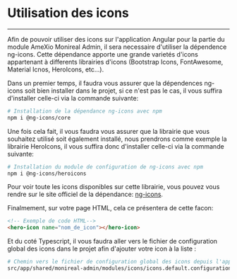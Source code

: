 # Utilisation des icons

---
Afin de pouvoir utiliser des icons sur l'application Angular pour la partie du module AmeXio Monireal Admin, il sera
necessaire d'utiliser la dépendence ng-icons. Cette dépendance apporte une grande varietés d'icons appartenant à differents librairies d'icons (Bootstrap Icons,
FontAwesome, Material Icnos, HeroIcons, etc...).

Dans un premier temps, il faudra vous assurer que la dépendences ng-icons soit bien installer dans le projet, si ce
n'est pas le cas, il vous suffira d'installer celle-ci via la commande suivante:

```bash
# Installation de la dépendance ng-icons avec npm
npm i @ng-icons/core
```

Une fois cela fait, il vous faudra vous assurer que la librairie que vous souhaitez utilisé soit également installé,
nous prendrons comme exemple la librairie HeroIcons, il vous suffira donc d'installer celle-ci via la commande suivante:

```bash
# Installation du module de configuration de ng-icons avec npm
npm i @ng-icons/heroicons
```

Pour voir toute les icons disponibles sur cette librairie, vous pouvez vous rendre sur le site officiel de la
dépendance: [ng-icons](https://ng-icons.github.io/ng-icons/#/browse-icons).

Finalmement, sur votre page HTML, cela ce présentera de cette facon:

```html
<!-- Exemple de code HTML-->
<hero-icon name="nom_de_icon"></hero-icon>
```

Et du coté Typescript, il vous faudra aller vers le fichier de configuration global des icons dans le projet afin
d'ajouter votre icon à la liste :

```bash
# Chemin vers le fichier de configuration global des icons depuis l'application Angular
src/app/shared/monireal-admin/modules/icons/icons.default.configuration.ts
```